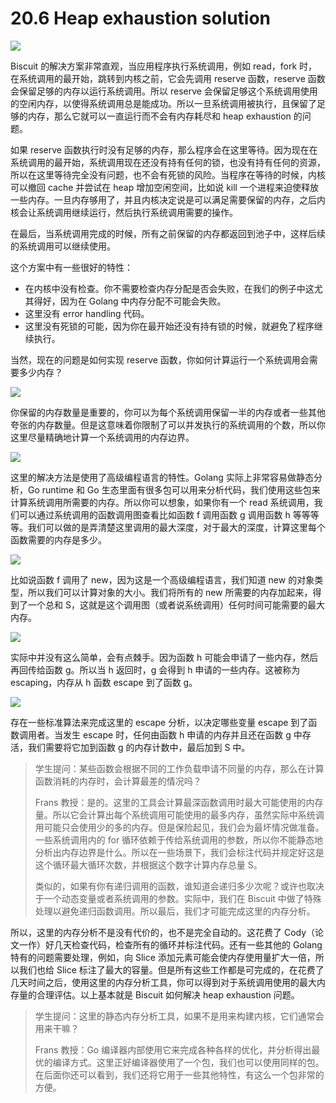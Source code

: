 # 20.6 Heap exhaustion solution

![](<../assets/image (50).png>)

Biscuit 的解决方案非常直观，当应用程序执行系统调用，例如 read，fork 时，在系统调用的最开始，跳转到内核之前，它会先调用 reserve 函数，reserve 函数会保留足够的内存以运行系统调用。所以 reserve 会保留足够这个系统调用使用的空闲内存，以使得系统调用总是能成功。所以一旦系统调用被执行，且保留了足够的内存，那么它就可以一直运行而不会有内存耗尽和 heap exhaustion 的问题。

如果 reserve 函数执行时没有足够的内存，那么程序会在这里等待。因为现在在系统调用的最开始，系统调用现在还没有持有任何的锁，也没有持有任何的资源，所以在这里等待完全没有问题，也不会有死锁的风险。当程序在等待的时候，内核可以撤回 cache 并尝试在 heap 增加空闲空间，比如说 kill 一个进程来迫使释放一些内存。一旦内存够用了，并且内核决定说是可以满足需要保留的内存，之后内核会让系统调用继续运行，然后执行系统调用需要的操作。

在最后，当系统调用完成的时候，所有之前保留的内存都返回到池子中，这样后续的系统调用可以继续使用。

这个方案中有一些很好的特性：

- 在内核中没有检查。你不需要检查内存分配是否会失败，在我们的例子中这尤其得好，因为在 Golang 中内存分配不可能会失败。
- 这里没有 error handling 代码。
- 这里没有死锁的可能，因为你在最开始还没有持有锁的时候，就避免了程序继续执行。

当然，现在的问题是如何实现 reserve 函数，你如何计算运行一个系统调用会需要多少内存？

![](<../assets/image (83).png>)

你保留的内存数量是重要的，你可以为每个系统调用保留一半的内存或者一些其他夸张的内存数量。但是这意味着你限制了可以并发执行的系统调用的个数，所以你这里尽量精确地计算一个系统调用的内存边界。

![](<../assets/image (108).png>)

这里的解决方法是使用了高级编程语言的特性。Golang 实际上非常容易做静态分析，Go runtime 和 Go 生态里面有很多包可以用来分析代码，我们使用这些包来计算系统调用所需要的内存。所以你可以想象，如果你有一个 read 系统调用，我们可以通过系统调用的函数调用图查看比如函数 f 调用函数 g 调用函数 h 等等等等。我们可以做的是弄清楚这里调用的最大深度，对于最大的深度，计算这里每个函数需要的内存是多少。

![](<../assets/image (12).png>)

比如说函数 f 调用了 new，因为这是一个高级编程语言，我们知道 new 的对象类型，所以我们可以计算对象的大小。我们将所有的 new 所需要的内存加起来，得到了一个总和 S，这就是这个调用图（或者说系统调用）任何时间可能需要的最大内存。

![](<../assets/image (103).png>)

实际中并没有这么简单，会有点棘手。因为函数 h 可能会申请了一些内存，然后再回传给函数 g。所以当 h 返回时，g 会得到 h 申请的一些内存。这被称为 escaping，内存从 h 函数 escape 到了函数 g。

![](<../assets/image (67).png>)

存在一些标准算法来完成这里的 escape 分析，以决定哪些变量 escape 到了函数调用者。当发生 escape 时，任何由函数 h 申请的内存并且还在函数 g 中存活，我们需要将它加到函数 g 的内存计数中，最后加到 S 中。

> 学生提问：某些函数会根据不同的工作负载申请不同量的内存，那么在计算函数消耗的内存时，会计算最差的情况吗？
>
> Frans 教授：是的。这里的工具会计算最深函数调用时最大可能使用的内存量。所以它会计算出每个系统调用可能使用的最多内存，虽然实际中系统调用可能只会使用少的多的内存。但是保险起见，我们会为最坏情况做准备。一些系统调用内的 for 循环依赖于传给系统调用的参数，所以你不能静态地分析出内存边界是什么。所以在一些场景下，我们会标注代码并规定好这是这个循环最大循环次数，并根据这个数字计算内存总量 S。
>
> 类似的，如果有你有递归调用的函数，谁知道会递归多少次呢？或许也取决于一个动态变量或者系统调用的参数。实际中，我们在 Biscuit 中做了特殊处理以避免递归函数调用。所以最后，我们才可能完成这里的内存分析。

所以，这里的内存分析不是没有代价的，也不是完全自动的。这花费了 Cody（论文一作）好几天检查代码，检查所有的循环并标注代码。还有一些其他的 Golang 特有的问题需要处理，例如，向 Slice 添加元素可能会使内存使用量扩大一倍，所以我们也给 Slice 标注了最大的容量。但是所有这些工作都是可完成的，在花费了几天时间之后，使用这里的内存分析工具，你可以得到对于系统调用使用的最大内存量的合理评估。以上基本就是 Biscuit 如何解决 heap exhaustion 问题。

> 学生提问：这里的静态内存分析工具，如果不是用来构建内核，它们通常会用来干嘛？
>
> Frans 教授：Go 编译器内部使用它来完成各种各样的优化，并分析得出最优的编译方式。这里正好编译器使用了一个包，我们也可以使用同样的包。在后面你还可以看到，我们还将它用于一些其他特性，有这么一个包非常的方便。
